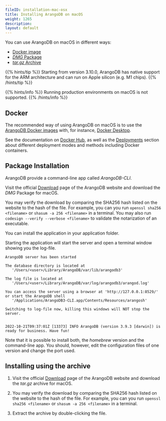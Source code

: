 ```yaml
---
fileID: installation-mac-osx
title: Installing ArangoDB on macOS
weight: 1265
description: 
layout: default
---
```

You can use ArangoDB on macOS in different ways:

- [Docker image](#docker)
- [_DMG_ Package](#package-installation)
- [_tar.gz_ Archive](#installing-using-the-archive)


{{% hints/tip %}}
  Starting from version 3.10.0, ArangoDB has native support for the ARM
architecture and can run on Apple silicon (e.g. M1 chips).
{{% /hints/tip %}}


{{% hints/info %}}
  Running production environments on macOS is not supported.
{{% /hints/info %}}

## Docker

The recommended way of using ArangoDB on macOS is to use the
[ArangoDB Docker images](https://www.arangodb.com/download-major/docker/)
with, for instance, [Docker Desktop](https://www.docker.com/products/docker-desktop/).

See the documentation on [Docker Hub](https://hub.docker.com/_/arangodb),
as well as the [Deployments](../deployment/) section about
different deployment modes and methods including Docker containers.

## Package Installation

ArangoDB provide a command-line app called *ArangoDB-CLI*.

Visit the official [Download](https://www.arangodb.com/download)
page of the ArangoDB website and download the *DMG* Package for macOS.

You may verify the download by comparing the SHA256 hash listed on the website
to the hash of the file. For example, you can you run `openssl sha256 <filename>`
or `shasum -a 256 <filename>` in a terminal. You may also run
`codesign --verify --verbose <filename>` to validate the notarization of an
executable.

You can install the application in your application folder.

Starting the application will start the server and open a terminal window
showing you the log-file.

    ArangoDB server has been started

    The database directory is located at
       '/Users/<user>/Library/ArangoDB/var/lib/arangodb3'

    The log file is located at
       '/Users/<user>/Library/ArangoDB/var/log/arangodb3/arangod.log'

    You can access the server using a browser at 'http://127.0.0.1:8529/'
    or start the ArangoDB shell
       '/Applications/ArangoDB3-CLI.app/Contents/Resources/arangosh'

    Switching to log-file now, killing this windows will NOT stop the server.


    2022-10-21T09:37:01Z [13373] INFO ArangoDB (version 3.9.3 [darwin]) is ready for business. Have fun!

Note that it is possible to install both, the _homebrew_ version and the command-line
app. You should, however, edit the configuration files of one version and change
the port used.

## Installing using the archive

1. Visit the official [Download](https://www.arangodb.com/download)
   page of the ArangoDB website and download the _tar.gz_ archive for macOS.

2. You may verify the download by comparing the SHA256 hash listed on the website
   to the hash of the file. For example, you can you run `openssl sha256 <filename>`
   or `shasum -a 256 <filename>` in a terminal.

3. Extract the archive by double-clicking the file.
